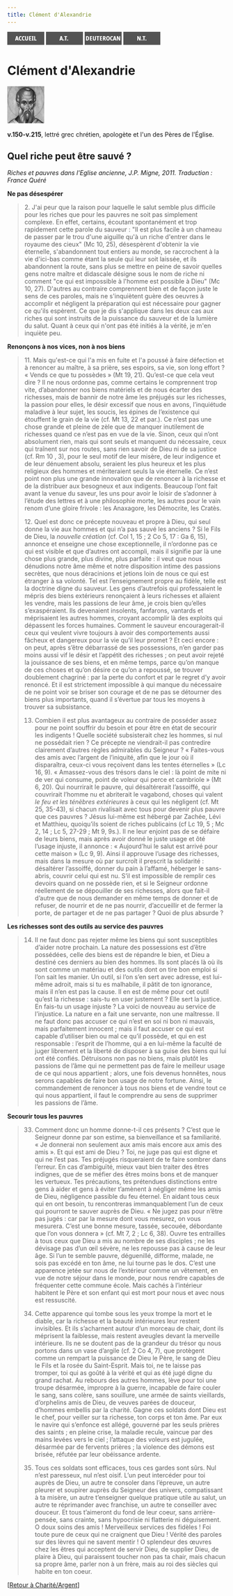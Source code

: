 ```yaml
---
title: Clément d'Alexandrie
---
```

[<img src="/images/accueil.png">](/)
[<img src="/images/ancientestament.png">](/pages/ancientestament.html)
[<img src="/images/deuterocanoniques.png">](/pages/deuterocanoniques.html)
[<img src="/images/nouveautestament.png">](/pages/nouveautestament.html)

# Clément d'Alexandrie

[<img src="/images/clementdalexandrie.png">](https://fr.wikipedia.org/wiki/Cl%C3%A9ment_d%27Alexandrie)

**v.150-v.215**, lettré grec chrétien, apologète et l'un des Pères de l'Église.


## Quel riche peut être sauvé ? <a name="quel-riche"></a>
*Riches et pauvres dans l'Eglise ancienne, J.P. Migne, 2011. Traduction : France Quéré*

**Ne pas désespérer**
>2\. J'ai peur que la raison pour laquelle le salut semble plus difficile pour les riches que pour les pauvres ne soit pas simplement complexe. En effet, certains, écoutant spontanément et trop rapidement cette parole du sauveur : "Il est plus facile à un chameau de passer par le trou d'une aiguille qu'à un riche d'entrer dans le royaume des cieux" (Mc 10, 25), désespèrent d'obtenir la vie éternelle, s'abandonnent tout entiers au monde, se raccrochent à la vie d'ici-bas comme étant la seule qui leur soit laissée, et ils abandonnent la route, sans plus se mettre en peine de savoir quelles gens notre maître et didascale désigne sous le nom de riche ni comment "ce qui est impossible à l'homme est possible à Dieu" (Mc 10, 27). D'autres au contraire comprennent bien et de façon juste le sens de ces paroles, mais ne s'inquiètent guère des oeuvres à accomplir et négligent la préparation qui est nécessaire pour gagner ce qu'ils espèrent. Ce que je dis s'applique dans les deux cas aux riches qui sont instruits de la puissance du sauveur et de la lumière du salut. Quant à ceux qui n'ont pas été initiés à la vérité, je m'en inquiète peu.

**Renonçons à nos vices, non à nos biens**
>11\. Mais qu'est-ce qui l'a mis en fuite et l'a poussé à faire défection et à renoncer au maître, à sa prière, ses espoirs, sa vie, son long effort ? « Vends ce que tu possèdes » (Mt 19, 21). Qu’est-ce que cela veut dire ? Il ne nous ordonne pas, comme certains le comprennent trop vite, d’abandonner nos biens matériels et de nous écarter des richesses, mais de bannir de notre âme les préjugés sur les richesses, la passion pour elles, le désir excessif que nous en avons, l’inquiétude maladive à leur sujet, les soucis, les épines de l’existence qui étouffent le grain de la vie (cf. Mt 13, 22 et par.). Ce n’est pas une chose grande et pleine de zèle que de manquer inutilement de richesses quand ce n’est pas en vue de la vie. Sinon, ceux qui n’ont absolument rien, mais qui sont seuls et manquent du nécessaire, ceux qui traînent sur nos routes, sans rien savoir de Dieu ni de sa justice (cf. Rm 10 , 3), pour le seul motif de leur misère, de leur indigence et de leur dénuement absolu, seraient les plus heureux et les plus religieux des hommes et mériteraient seuls la vie éternelle. Ce n’est point non plus une grande innovation que de renoncer à la richesse et de la distribuer aux besogneux et aux indigents. Beaucoup l’ont fait avant la venue du saveur, les uns pour avoir le loisir de s’adonner à l’étude des lettres et à une philosophie morte, les autres pour le vain renom d’une gloire frivole : les Anaxagore, les Démocrite, les Cratès.
>
>12\. Quel est donc ce précepte nouveau et propre à Dieu, qui seul donne la vie aux hommes et qui n’a pas sauvé les anciens ? Si le Fils de Dieu, la *nouvelle création* (cf. Col 1, 15 ; 2 Co 5, 17 : Ga 6, 15), annonce et enseigne une chose exceptionnelle, il n’ordonne pas ce qui est visible et que d’autres ont accompli, mais il signifie par là une chose plus grande, plus divine, plus parfaite : il veut que nous dénudions notre âme même et notre disposition intime des passions secrètes, que nous déracinions et jetions loin de nous ce qui est étranger à sa volonté. Tel est l’enseignement propre au fidèle, telle est la doctrine digne du sauveur. Les gens d’autrefois qui professaient le mépris des biens extérieurs renonçaient à leurs richesses et allaient les vendre, mais les passions de leur âme, je crois bien qu’elles s’exaspéraient. Ils devenaient insolents, fanfarons, vantards et méprisaient les autres hommes, croyant accomplir là des exploits qui dépassent les forces humaines. Comment le sauveur encouragerait-il ceux qui veulent vivre toujours à avoir des comportements aussi fâcheux et dangereux pour la vie qu’il leur promet ? Et ceci encore : on peut, après s’être débarrassé de ses possessions, n’en garder pas moins aussi vif le désir et l’appétit des richesses ; on peut avoir rejeté la jouissance de ses biens, et en même temps, parce qu’on manque de ces choses et qu’on désire ce qu’on a repoussé, se trouver doublement chagriné : par la perte du confort et par le regret d’y avoir renoncé. Et il est strictement impossible à qui manque du nécessaire de ne point voir se briser son courage et de ne pas se détourner des biens plus importants, quand il s’évertue par tous les moyens à trouver sa subsistance.
>
> 13. Combien il est plus avantageux au contraire de posséder assez pour ne point souffrir du besoin et pour être en état de secourir les indigents ! Quelle société subsisterait chez les hommes, si nul ne possédait rien ? Ce précepte ne viendrait-il pas contredire clairement d’autres règles admirables du Seigneur ? « Faites-vous des amis avec l’argent de l’iniquité, afin que le jour où il disparaîtra, ceux-ci vous reçoivent dans les tentes éternelles » (Lc 16, 9). « Amassez-vous des trésors dans le ciel : là point de mite ni de ver qui consume, point de voleur qui perce et cambriole » (Mt 6, 20). Qui nourrirait le pauvre, qui désaltérerait l’assoiffé, qui couvrirait l’homme nu et abriterait le vagabond, choses qui valent *le feu et les ténèbres extérieures* à ceux qui les négligent (cf. Mt 25, 35-43), si chacun rivalisait avec tous pour devenir plus pauvre que ces pauvres ? Jésus lui-même est hébergé par Zachée, Lévi et Matthieu, quoiqu’ils soient de riches publicains (cf Lc 19, 5 ; Mc 2, 14 ; Lc 5, 27-29 ; Mt 9, 9s.). Il ne leur enjoint pas de se défaire de leurs biens, mais après avoir donné le juste usage et ôté l’usage injuste, il annonce : « Aujourd’hui le salut est arrivé pour cette maison » (Lc 9, 9). Ainsi il approuve l’usage des richesses, mais dans la mesure où par surcroît il prescrit la solidarité : désaltérer l’assoiffé, donner du pain à l’affamé, héberger le sans-abris, couvrir celui qui est nu. S’il est impossible de remplir ces devoirs quand on ne possède rien, et si le Seigneur ordonne réellement de se dépouiller de ses richesses, alors que fait-il d’autre que de nous demander en même temps de donner et de refuser, de nourrir et de ne pas nourrir, d’accueillir et de fermer la porte, de partager et de ne pas partager ? Quoi de plus absurde ?

**Les richesses sont des outils au service des pauvres**
> 14. Il ne faut donc pas rejeter même les biens qui sont susceptibles d’aider notre prochain. La nature des possessions est d’être possédées, celle des biens est de répandre le bien, et Dieu a destiné ces derniers au bien des hommes. Ils sont placés là où ils sont comme un matériau et des outils dont on tire bon emploi si l’on sait les manier. Un outil, si l’on s’en sert avec adresse, est lui-même adroit, mais si tu es malhabile, il pâtit de ton ignorance, mais il n’en est pas la cause. Il en est de même pour cet outil qu’est la richesse : sais-tu en user justement ? Elle sert la justice. En fais-tu un usage injuste ? La voici de nouveau au service de l’injustice. La nature en a fait une servante, non une maîtresse. Il ne faut donc pas accuser ce qui n’est en soi ni bon ni mauvais, mais parfaitement innocent ; mais il faut accuser ce qui est capable d’utiliser bien ou mal ce qu’il possède, et qui en est responsable : l’esprit de l’homme, qui a en lui-même la faculté de juger librement et la liberté de disposer à sa guise des biens qui lui ont été confiés. Détruisons non pas no biens, mais plutôt les passions de l’âme qui ne permettent pas de faire le meilleur usage de ce qui nous appartient ; alors, une fois devenus honnêtes, nous serons capables de faire bon usage de notre fortune. Ainsi, le commandement de renoncer à tous nos biens et de vendre tout ce qui nous appartient, il faut le comprendre au sens de supprimer les passions de l’âme.

**Secourir tous les pauvres**
> 33. Comment donc un homme donne-t-il ces présents ? C’est que le Seigneur donne par son estime, sa bienveillance et sa familiarité. « Je donnerai non seulement aux amis mais encore aux amis des amis ». Et qui est ami de Dieu ? Toi, ne juge pas qui est digne et qui ne l’est pas. Tes préjugés risqueraient de te faire sombrer dans l’erreur. En cas d’ambiguïté, mieux vaut bien traiter des êtres indignes, que de se méfier des êtres moins bons et de manquer les vertueux. Tes précautions, tes prétendues distinctions entre gens à aider et gens à éviter t’amènent à négliger même les amis de Dieu, négligence passible du feu éternel. En aidant tous ceux qui en ont besoin, tu rencontreras immanquablement l’un de ceux qui pourront te sauver auprès de Dieu. « Ne jugez pas pour n’être pas jugés : car par la mesure dont vous mesurez, on vous mesurera. C’est une bonne mesure, tassée, secouée, débordante que l’on vous donnera » (cf. Mt 7, 2 ; Lc 6, 38). Ouvre tes entrailles à tous ceux que Dieu a mis au nombre de ses disciples ; ne les dévisage pas d’un œil sévère, ne les repousse pas à cause de leur âge. Si l’un te semble pauvre, déguenillé, difforme, malade, ne sois pas excédé en ton âme, ne lui tourne pas le dos. C’est une apparence jetée sur nous de l’extérieur comme un vêtement, en vue de notre séjour dans le monde, pour nous rendre capables de fréquenter cette commune école. Mais cachés à l’intérieur habitent le Père et son enfant qui est mort pour nous et avec nous est ressuscité.
>
> 34. Cette apparence qui tombe sous les yeux trompe la mort et le diable, car la richesse et la beauté intérieures leur restent invisibles. Et ils s’acharnent autour d’un morceau de chair, dont ils méprisent la faiblesse, mais restent aveugles devant la merveille intérieure. Ils ne se doutent pas de la grandeur du trésor qu nous portons dans un vase d’argile (cf. 2 Co 4, 7), que protègent comme un rempart la puissance de Dieu le Père, le sang de Dieu le Fils et la rosée du Saint-Esprit. Mais toi, ne te laisse pas tromper, toi qui as goûté à la vérité et qui as été jugé digne du grand rachat. Au rebours des autres hommes, lève pour toi une troupe désarmée, impropre à la guerre, incapable de faire couler le sang, sans colère, sans souillure, une armée de saints vieillards, d’orphelins amis de Dieu, de veuves parées de douceur, d’hommes embellis par la charité. Gagne ces soldats dont Dieu est le chef, pour veiller sur ta richesse, ton corps et ton âme. Par eux le navire qui s’enfonce est allégé, gouverné par les seuls prières des saints ; en pleine crise, la maladie recule, vaincue par des mains levées vers le ciel ; l’attaque des voleurs est jugulée, désarmée par de fervents prières ; la violence des démons est brisée, réfutée par leur obéissance ardente.
>
> 35. Tous ces soldats sont efficaces, tous ces gardes sont sûrs. Nul n’est paresseux, nul n’est oisif. L’un peut intercéder pour toi auprès de Dieu, un autre te consoler dans l’épreuve, un autre pleurer et soupirer auprès du Seigneur des univers, compatissant à ta misère, un autre t’enseigner quelque pratique utile au salut, un autre te réprimander avec franchise, un autre te conseiller avec douceur. Et tous t’aimeront du fond de leur coeur, sans arrière-pensée, sans crainte, sans hypocrisie ni flatterie ni déguisement. O doux soins des amis ! Merveilleux services des fidèles ! Foi toute pure de ceux qui ne craignent que Dieu ! Vérité des paroles sur des lèvres qui ne savent mentir ! O splendeur des œuvres chez les êtres qui acceptent de servir Dieu, de supplier Dieu, de plaire à Dieu, qui paraissent toucher non pas ta chair, mais chacun sa propre âme, parler non à un frère, mais au roi des siècles qui habite en ton coeur.

[[Retour à Charité/Argent](/pages/charite.html#argent)]